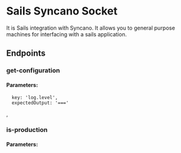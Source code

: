 # Sails Syncano Socket

It is Sails integration with Syncano. It allows you to general purpose machines for interfacing with a sails application.

## Endpoints

### get-configuration

#### Parameters:

      key: 'log.level',
      expectedOutput: '==='

,
### is-production

#### Parameters:


